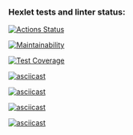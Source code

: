 ### Hexlet tests and linter status:
[![Actions Status](https://github.com/kpako3rbp/frontend-project-lvl1/workflows/hexlet-check/badge.svg)](https://github.com/kpako3rbp/frontend-project-lvl1/actions)

[![Maintainability](https://api.codeclimate.com/v1/badges/a99a88d28ad37a79dbf6/maintainability)](https://codeclimate.com/github/codeclimate/codeclimate/maintainability)

[![Test Coverage](https://api.codeclimate.com/v1/badges/a99a88d28ad37a79dbf6/test_coverage)](https://codeclimate.com/github/codeclimate/codeclimate/test_coverage)

[![asciicast](https://asciinema.org/a/vuF9dskE9CRwpyfenk7G5gwl4.svg)](https://asciinema.org/a/vuF9dskE9CRwpyfenk7G5gwl4)

[![asciicast](https://asciinema.org/a/vIul6bESa24KEN3iFlwUTpe9f.svg)](https://asciinema.org/a/vIul6bESa24KEN3iFlwUTpe9f)

[![asciicast](https://asciinema.org/a/YM4WSCqMfbegb8ASa61bLD6ak.svg)](https://asciinema.org/a/YM4WSCqMfbegb8ASa61bLD6ak)

[![asciicast](https://asciinema.org/a/YMJZOVAoYvsPLcGRAFFRYXrWe.svg)](https://asciinema.org/a/YMJZOVAoYvsPLcGRAFFRYXrWe)